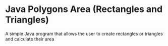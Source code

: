 # Java Polygons Area (Rectangles and Triangles)
A simple Java program that allows the user to create rectangles or triangles and calculate their area
